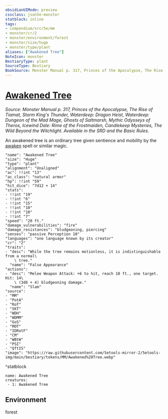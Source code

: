 ```yaml
---
obsidianUIMode: preview
cssclass: json5e-monster
statblock: inline
tags:
- compendium/src/5e/mm
- monster/cr/2
- monster/environment/forest
- monster/size/huge
- monster/type/plant
aliases: ["Awakened Tree"]
NoteIcon: monster
BestiaryType: plant
SourceType: Bestiary
BookSource: Monster Manual p. 317, Princes of the Apocalypse, The Rise of Tiamat, Storm King's Thunder, Waterdeep: Dragon Heist, Waterdeep: Dungeon of the Mad Mage, Ghosts of Saltmarsh, Mythic Odysseys of Theros, Icewind Dale: Rime of the Frostmaiden, Candlekeep Mysteries, The Wild Beyond the Witchlight. Available in the SRD and the Basic Rules.
---
```

# [Awakened Tree](2-Mechanics\CLI\bestiary\plant/awakened-tree.md)
*Source: Monster Manual p. 317, Princes of the Apocalypse, The Rise of Tiamat, Storm King's Thunder, Waterdeep: Dragon Heist, Waterdeep: Dungeon of the Mad Mage, Ghosts of Saltmarsh, Mythic Odysseys of Theros, Icewind Dale: Rime of the Frostmaiden, Candlekeep Mysteries, The Wild Beyond the Witchlight. Available in the SRD and the Basic Rules.*  

An awakened tree is an ordinary tree given sentience and mobility by the [awaken](/2-Mechanics/CLI/spells/awaken.md) spell or similar magic.

```statblock
"name": "Awakened Tree"
"size": "Huge"
"type": "plant"
"alignment": "Unaligned"
"ac": !!int "13"
"ac_class": "natural armor"
"hp": !!int "59"
"hit_dice": "7d12 + 14"
"stats":
- !!int "19"
- !!int "6"
- !!int "15"
- !!int "10"
- !!int "10"
- !!int "7"
"speed": "20 ft."
"damage_vulnerabilities": "fire"
"damage_resistances": "bludgeoning, piercing"
"senses": "passive Perception 10"
"languages": "one language known by its creator"
"cr": "2"
"traits":
- "desc": "While the tree remains motionless, it is indistinguishable from a normal\
    \ tree."
  "name": "False Appearance"
"actions":
- "desc": "Melee Weapon Attack: +6 to hit, reach 10 ft., one target. Hit: 14\
    \ (3d6 + 4) bludgeoning damage."
  "name": "Slam"
"source":
- "MM"
- "PotA"
- "RoT"
- "SKT"
- "WDH"
- "WDMM"
- "GoS"
- "MOT"
- "IDRotF"
- "CM"
- "WBtW"
- "PSI"
- "QftIS"
"image": "https://raw.githubusercontent.com/5etools-mirror-2/5etools-img/main/bestiary/tokens/MM/Awakened%20Tree.webp"
```
^statblock

```encounter-table
name: Awakened Tree
creatures:
 - 1: Awakened Tree
```

## Environment

forest